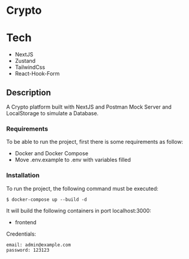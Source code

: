 # Crypto

# Tech

- NextJS
- Zustand
- TailwindCss
- React-Hook-Form

## Description

A Crypto platform built with NextJS and Postman Mock Server and LocalStorage to simulate a Database.

### Requirements

To be able to run the project, first there is some requirements as follow:

- Docker and Docker Compose
- Move .env.example to .env with variables filled

### Installation

To run the project, the following command must be executed:

```
$ docker-compose up --build -d
```

It will build the following containers in port localhost:3000:

- frontend

Credentials:

```
email: admin@example.com
password: 123123
```
